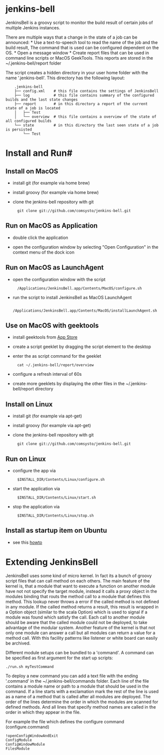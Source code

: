 jenkins-bell
============

JenkinsBell is a groovy script to monitor the build result of certain jobs of multiple Jenkins instances.

There are multiple ways that a change in the state of a job can be announced:
    * Use a text-to-speech tool to read the name of the job and the build result, The command that is used can be configured dependent on the OS.
    * Open a message window
    * Create report files that can be used in command line scripts or MacOS GeekTools.
      This reports are stored in the ~/.jenkins-bell/report folder

The script creates a hidden directory in your user home folder with the name '.jenkins-bell'.
This directory has the following layout:

        .jenkins-bell
        ├── config.xml    # this file contains the settings of JenkinsBell
        ├── log           # this file contains summary of the configured builds and the last state changes
        ├── report        # in this directory a report of the current state of a job is located
        │   ├── Test
        │   └── overview  # this file contains a overview of the state of all configured builds
        └── state         # in this directory the last seen state of a job is persisted
            └── Test

# Install and Run#


## Install on MacOS ##

* install git (for example via home brew)

* install groovy (for example via home brew)

* clone the jenkins-bell repository with git

        git clone git://github.com/comsysto/jenkins-bell.git


## Run on MacOS as Application ##

* double click the application

* open the configuration window by selecting "Open Configuration" in the context menu of the dock icon


## Run on MacOS as LaunchAgent ##

* open the configuration window with the script

        /Applications/JenkinsBell.app/Contents/MacOS/configure.sh

* run the script to install JenkinsBell as MacOS LaunchAgent

        /Applications/JenkinsBell.app/Contents/MacOS/installLaunchAgent.sh



## Use on MacOS with geektools ##

* install geektools from [App Store](http://itunes.apple.com/de/app/geektool/id456877552?mt=12)

* create a script geeklet by dragging the script element to the desktop

* enter the as script command for the geeklet

        cat ~/.jenkins-bell/report/overview

* configure a refresh interval of 60s

* create more geeklets by displaying the other files in the ~/.jenkins-bell/report directory



## Install on Linux ##

* install git (for example via apt-get)

* install groovy (for example via apt-get)

* clone the jenkins-bell repository with git

        git clone git://github.com/comsysto/jenkins-bell.git


## Run on Linux ##

* configure the app via

        $INSTALL_DIR/Contents/Linux/configure.sh

* start the application via

        $INSTALL_DIR/Contents/Linux/start.sh

* stop the application via

        $INSTALL_DIR/Contents/Linux/stop.sh


## Install as startup item on Ubuntu ##

* see this [howto](http://www.howtogeek.com/howto/ubuntu/how-to-add-a-program-to-the-ubuntu-startup-list-after-login)

# Extending JenkinsBell #
JenkinsBell uses some kind of micro kernel. In fact its a bunch of groovy script files that can call method on each others.
The main feature of the kernel is, that a module that want to execute a function on another module have not not specify
the target module, instead it calls a proxy object in the modules binding that routs the method call to a module that
defines this method. This lookup never throws a error if the called method is not defined in any module. If the called
method returns a result, this result is wrapped in a Option object (similar to the scala Option) which is used to signal if
a module was found which satisfy the call. Each call to another module should be aware that the called module could not be deployed,
to take advantage of the modular system. Another feature of the kernel is that not only one module can answer a call but all modules
can return a value for a method call. With this facility patterns like listener or white board can easily be archived.

Different module setups can be bundled to a 'command'. A command can be specified as first argument for the start up scripts:

    ./run.sh myTestCommand

To deploy a new command you can add a text file with the ending '.command' in the ~/.jenkins-bell/commands folder.
Each line of the file contains a module name or path to a module that should be used in the command.
If a line starts with a exclamation mark the rest of the line is used as a name of a method that is called after all modules are deployed.
The order of the lines determine the order in which the modules are scanned for defined methods.
And all lines that specify method names are called in the order in which they appear in the file.

For example the file which defines the configure command (configure.command)

    !openConfigWindowAndExit
    ConfigModule
    ConfigWindowModule
    FilesModule








